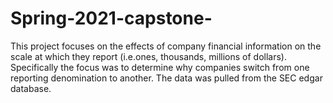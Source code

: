 # Spring-2021-capstone-

This project focuses on the effects of company financial information on the scale at which they report (i.e.ones, thousands, millions of dollars). Specifically the focus was to determine why companies switch from one reporting denomination to another. The data was pulled from the SEC edgar database. 

